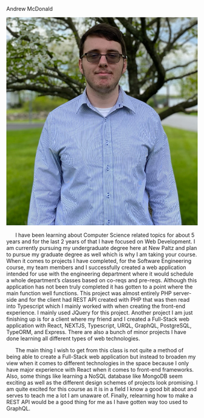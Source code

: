Andrew McDonald

![Profile pic](image1.jpg)

&nbsp;&nbsp;&nbsp;&nbsp;&nbsp; I have been learning about Computer Science related topics for about 5 years and for the last 2 years of that I have focused on Web Development. I am currently pursuing my undergraduate degree here at New Paltz and plan to pursue my graduate degree as well which is why I am taking your course. When it comes to projects I have completed, for the Software Engineering course, my team members and I successfully created a web application intended for use with the engineering department where it would schedule a whole department’s classes based on co-reqs and pre-reqs. Although this application has not been truly completed it has gotten to a point where the main function well functions. This project was almost entirely PHP server-side and for the client had REST API created with PHP that was then read into Typescript which I mainly worked with when creating the front-end experience. I mainly used JQuery for this project. Another project I am just finishing up is for a client where my friend and I created a Full-Stack web application with React, NEXTJS, Typescript, URQL, GraphQL, PostgreSQL, TypeORM, and Express. There are also a bunch of minor projects I have done learning all different types of web technologies.

&nbsp;&nbsp;&nbsp;&nbsp;&nbsp; The main thing I wish to get from this class is not quite a method of being able to create a Full-Stack web application but instead to broaden my view when it comes to different technologies in the space because I only have major experience with React when it comes to front-end frameworks. Also, some things like learning a NoSQL database like MongoDB seem exciting as well as the different design schemes of projects look promising. I am quite excited for this course as it is in a field I know a good bit about and serves to teach me a lot I am unaware of. Finally, relearning how to make a REST API would be a good thing for me as I have gotten way too used to GraphQL.
